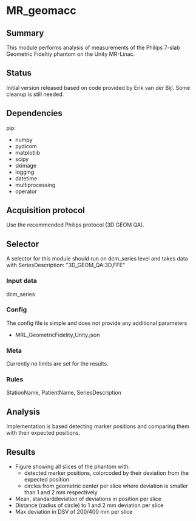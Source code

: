 # MR_geomacc

## Summary
This module performs analysis of measurements of the Philips 7-slab Geometric Fideltiy phantom on the Unity MR-Linac.

## Status
Initial version released based on code provided by Erik van der Bijl. Some cleanup is still needed.

## Dependencies
pip:
- numpy
- pydicom
- matplotlib
- scipy
- skimage
- logging
- datetime
- multiprocessing
- operator

## Acquisition protocol
Use the recommended Philips protocol (3D GEOM QA). 

## Selector
A selector for this module should run on dcm_series level and takes data with SeriesDescription: "3D_GEOM_QA:3D,FFE"

### Input data
dcm_series

### Config
The config file is simple and does not provide any additional parameters
- MRL_GeometricFidelity_Unity.json

### Meta
Currently no limits are set for the results.

### Rules
StationName, PatientName, SeriesDescription

## Analysis
Implementation is based detecting marker positions and comparing them with their expected positions.

## Results
- Figure showing all slices of the phantom with: 
	- detected marker positions, colorcoded by their deviation from the expected position
	- circles from geometric center per slice where deviation is smaller than 1 and 2 mm respectively
- Mean, standarddeviation of deviations in position per slice
- Distance (radius of circle) to 1 and 2 mm deviation per slice
- Max deviation in DSV of 200/400 mm per slice
